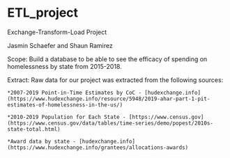 # ETL_project
Exchange-Transform-Load Project

Jasmin Schaefer and Shaun Ramirez

Scope: Build a database to be able to see the efficacy of spending on homelessness by state from 2015-2018. 

Extract:
Raw data for our project was extracted from the following sources:

    *2007-2019 Point-in-Time Estimates by CoC - [hudexchange.info](https://www.hudexchange.info/resource/5948/2019-ahar-part-1-pit-estimates-of-homelessness-in-the-us/)

    *2010-2019 Population for Each State - [https://www.census.gov](https://www.census.gov/data/tables/time-series/demo/popest/2010s-state-total.html)

    *Award data by state - [hudexchange.info](https://www.hudexchange.info/grantees/allocations-awards)


